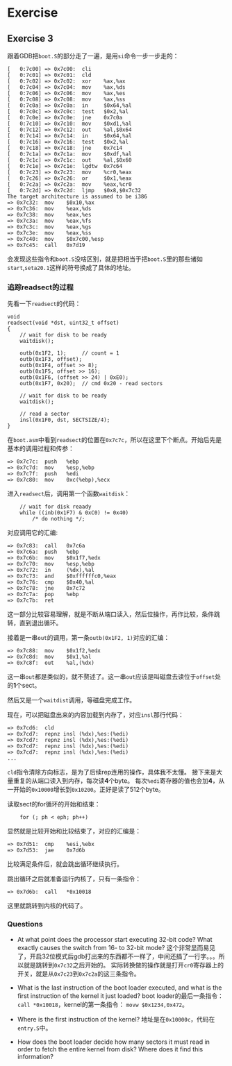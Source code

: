 # Exercise

## Exercise 3
跟着GDB把`boot.S`的部分走了一遍，是用`si`命令一步一步走的：

```
[   0:7c00] => 0x7c00:	cli
[   0:7c01] => 0x7c01:	cld
[   0:7c02] => 0x7c02:	xor    %ax,%ax
[   0:7c04] => 0x7c04:	mov    %ax,%ds
[   0:7c06] => 0x7c06:	mov    %ax,%es
[   0:7c08] => 0x7c08:	mov    %ax,%ss
[   0:7c0a] => 0x7c0a:	in     $0x64,%al
[   0:7c0c] => 0x7c0c:	test   $0x2,%al
[   0:7c0e] => 0x7c0e:	jne    0x7c0a
[   0:7c10] => 0x7c10:	mov    $0xd1,%al
[   0:7c12] => 0x7c12:	out    %al,$0x64
[   0:7c14] => 0x7c14:	in     $0x64,%al
[   0:7c16] => 0x7c16:	test   $0x2,%al
[   0:7c18] => 0x7c18:	jne    0x7c14
[   0:7c1a] => 0x7c1a:	mov    $0xdf,%al
[   0:7c1c] => 0x7c1c:	out    %al,$0x60
[   0:7c1e] => 0x7c1e:	lgdtw  0x7c64
[   0:7c23] => 0x7c23:	mov    %cr0,%eax
[   0:7c26] => 0x7c26:	or     $0x1,%eax
[   0:7c2a] => 0x7c2a:	mov    %eax,%cr0
[   0:7c2d] => 0x7c2d:	ljmp   $0x8,$0x7c32
The target architecture is assumed to be i386
=> 0x7c32:	mov    $0x10,%ax
=> 0x7c36:	mov    %eax,%ds
=> 0x7c38:	mov    %eax,%es
=> 0x7c3a:	mov    %eax,%fs
=> 0x7c3c:	mov    %eax,%gs
=> 0x7c3e:	mov    %eax,%ss
=> 0x7c40:	mov    $0x7c00,%esp
=> 0x7c45:	call   0x7d19
```
会发现这些指令和`boot.S`没啥区别，就是把相当于把`boot.S`里的那些诸如`start`,`seta20.1`这样的符号换成了具体的地址。

### 追踪readsect的过程
先看一下`readsect`的代码：
```
void
readsect(void *dst, uint32_t offset)
{
	// wait for disk to be ready
    waitdisk();

    outb(0x1F2, 1);		// count = 1
    outb(0x1F3, offset);
    outb(0x1F4, offset >> 8);
    outb(0x1F5, offset >> 16);
    outb(0x1F6, (offset >> 24) | 0xE0);
    outb(0x1F7, 0x20);	// cmd 0x20 - read sectors

    // wait for disk to be ready
    waitdisk();

    // read a sector
    insl(0x1F0, dst, SECTSIZE/4);
}
```
在`boot.asm`中看到`readsect`的位置在`0x7c7c`，所以在这里下个断点。开始后先是基本的调用过程和传参：
```
=> 0x7c7c:	push   %ebp
=> 0x7c7d:	mov    %esp,%ebp
=> 0x7c7f:	push   %edi
=> 0x7c80:	mov    0xc(%ebp),%ecx
```
进入`readsect`后，调用第一个函数`waitdisk`：
```
	// wait for disk reaady
	while ((inb(0x1F7) & 0xC0) != 0x40)
		/* do nothing */;
```
对应调用它的汇编:
```
=> 0x7c83:	call   0x7c6a
=> 0x7c6a:	push   %ebp
=> 0x7c6b:	mov    $0x1f7,%edx
=> 0x7c70:	mov    %esp,%ebp
=> 0x7c72:	in     (%dx),%al
=> 0x7c73:	and    $0xffffffc0,%eax
=> 0x7c76:	cmp    $0x40,%al
=> 0x7c78:	jne    0x7c72
=> 0x7c7a:	pop    %ebp
=> 0x7c7b:	ret
```
这一部分比较容易理解，就是不断从端口读入，然后位操作，再作比较，条件跳转，直到退出循环。

接着是一串`out`的调用，第一条`outb(0x1F2, 1)`对应的汇编：
```
=> 0x7c88:	mov    $0x1f2,%edx
=> 0x7c8d:	mov    $0x1,%al
=> 0x7c8f:	out    %al,(%dx)
```
这一串`out`都是类似的，就不赘述了。这一串`out`应该是叫磁盘去读位于`offset`处的**1**个sect。

然后又是一个`waitdist`调用，等磁盘完成工作。

现在，可以把磁盘出来的内容加载到内存了，对应`insl`那行代码：
```
=> 0x7cd6:	cld
=> 0x7cd7:	repnz insl (%dx),%es:(%edi)
=> 0x7cd7:	repnz insl (%dx),%es:(%edi)
=> 0x7cd7:	repnz insl (%dx),%es:(%edi)
=> 0x7cd7:	repnz insl (%dx),%es:(%edi)
...
```
`cld`指令清除方向标志，是为了后续rep连用的操作，具体我不太懂。
接下来是大量重复的从端口读入到内存，每次读**4**个byte。
每次`%edi`寄存器的值也会加**4**，从一开始的`0x10000`增长到`0x10200`。正好是读了512个byte。

读取sect的for循环的开始和结束：
```
	for (; ph < eph; ph++)
```
显然就是比较开始和比较结束了，对应的汇编是：
```
=> 0x7d51:	cmp    %esi,%ebx
=> 0x7d53:	jae    0x7d6b
```
比较满足条件后，就会跳出循环继续执行。

跳出循环之后就准备运行内核了，只有一条指令：
```
=> 0x7d6b:	call   *0x10018
```
这里就跳转到内核的代码了。

### Questions
* At what point does the processor start executing 32-bit code? What exactly causes the switch from 16- to 32-bit mode?
这个非常显而易见了，开启32位模式后gdb打出来的东西都不一样了，中间还插了一行字。。。所以就是跳转到`0x7c32`之后开始的。
实际转换做的操作就是打开`cr0`寄存器上的开关，就是从`0x7c23`到`0x7c2a`的这三条指令。

* What is the last instruction of the boot loader executed, and what is the first instruction of the kernel it just loaded?
boot loader的最后一条指令： `call *0x10018`，kernel的第一条指令： `movw $0x1234,0x472`。

* Where is the first instruction of the kernel?
地址是在`0x10000c`，代码在`entry.S`中。

* How does the boot loader decide how many sectors it must read in order to fetch the entire kernel from disk? Where does it find this information?
